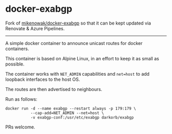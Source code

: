 # docker-exabgp

Fork of [mikenowak/docker-exabgp](https://github.com/mikenowak/docker-exabgp) so that it can be kept updated via Renovate & Azure Pipelines.

---

A simple docker container to announce unicast routes for docker containers.

This container is based on Alpine Linux, in an effort to keep it as small as possible.

The container works with `NET_ADMIN` capabilities and `net=host` to add loopback interfaces to the host OS.

The routes are then advertised to neighbours.

Run as follows:

```
docker run -d --name exabgp --restart always -p 179:179 \
           --cap-add=NET_ADMIN --net=host \
           -v exabgp-conf:/usr/etc/exabgp darkorb/exabgp
```

PRs welcome.
